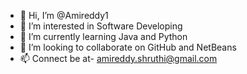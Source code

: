 - 👋 Hi, I’m @Amireddy1
- 👀 I’m interested in Software Developing
- 🌱 I’m currently learning Java and Python
- 💞️ I’m looking to collaborate on GitHub and NetBeans
- 📫 Connect be at- amireddy.shruthi@gmail.com

<!---
Amireddy1/Amireddy1 is a ✨ special ✨ repository because its `README.md` (this file) appears on your GitHub profile.
You can click the Preview link to take a look at your changes.
--->
